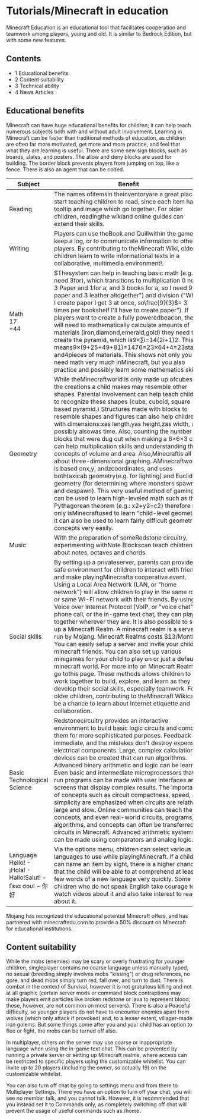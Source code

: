 # Tutorials/Minecraft in education
Minecraft Education is an educational tool that facilitates cooperation and teamwork among players, young and old. It is similar to Bedrock Edition, but with some new features.

## Contents
- 1 Educational benefits
- 2 Content suitability
- 3 Technical ability
- 4 News Articles

## Educational benefits
Minecraft can have huge educational benefits for children; it can help teach numerous subjects both with and without adult involvement. Learning in Minecraft can be faster than traditional methods of education, as children are often far more motivated, get more and more practice, and feel that what they are learning is useful. There are some new sign blocks, such as boards, slates, and posters. The allow and deny blocks are used for building. The border block prevents players from jumping on top, like a fence. There is also an agent that can be coded.

| Subject                                                      | Benefit                                                                                                                                                                                                                                                                                                                                                                                                                                                                                                                                                                                                                                                                                                                                                                                                                                                                                                                                                                                                                                                                              |
|--------------------------------------------------------------|--------------------------------------------------------------------------------------------------------------------------------------------------------------------------------------------------------------------------------------------------------------------------------------------------------------------------------------------------------------------------------------------------------------------------------------------------------------------------------------------------------------------------------------------------------------------------------------------------------------------------------------------------------------------------------------------------------------------------------------------------------------------------------------------------------------------------------------------------------------------------------------------------------------------------------------------------------------------------------------------------------------------------------------------------------------------------------------|
| Reading<br/>                                                 | The names ofitemsin theinventoryare a great place to start teaching children to read, since each item has a tooltip and image which go together. For older children, readingthe wikiand online guides can extend their skills.                                                                                                                                                                                                                                                                                                                                                                                                                                                                                                                                                                                                                                                                                                                                                                                                                                                       |
| Writing<br/>                                                 | Players can use theBook and Quillwithin the game to keep a log, or to communicate information to other players. By contributing to theMinecraft Wiki, older children learn to write informational texts in a collaborative, multimedia environment!.                                                                                                                                                                                                                                                                                                                                                                                                                                                                                                                                                                                                                                                                                                                                                                                                                                 |
| Math<br/>17<br/>+44                                          | $Thesystem can help in teaching basic math (e.g. "I need 3for), which transitions to multiplication (I need 3 Paper and 1for a, and 3 books for a, so I need 9 paper and 3 leather altogether") and division ("When I create paper I get 3 at once, so\frac{9}{3}$= 3 times per bookshelf I'll have to create paper"). If players want to create a fully poweredbeacon, they will need to mathematically calculate amounts of materials (iron,diamond,emerald,gold) they need to create the pyramid, which is9×∑i=14(2i+1)2. This means9×(9+25+49+81)=1476=23×64+4=23stacks and4pieces of materials. This shows not only you need math very much inMinecraft, but you also practice and possibly learn some mathematics skills.                                                                                                                                                                                                                                                                                                                                                      |
| Geometry<br/>                                                | While theMinecraftworld is only made up ofcubes, the creations a child makes may resemble other shapes. Parental involvement can help teach children to recognize these shapes (cube, cuboid, square based pyramid.) Structures made with blocks to resemble shapes and figures can also help children with dimensions:xas length,yas height,zas width, and possibly alsowas time. Also, counting the number of blocks that were dug out when making a 6×6×3 cave can help multiplication skills and understanding the concepts of volume and area. Also,Minecraftis all about three-dimensional graphing. AMinecraftworld is based onx,y, andzcoordinates, and uses bothtaxicab geometry(e.g. for lighting) and Euclidean geometry (for determining where monsters spawn and despawn). This very useful method of gaming can be used to learn high-leveled math such as the Pythagorean theorem (e.g.: x2+y2=c2) therefore not only isMinecraftused to learn "child-level geometry", it can also be used to learn fairly difficult geometric concepts very easily.                  |
| Music<br/>                                                   | With the preparation of someRedstone circuitry, experimenting withNote Blockscan teach children about notes, octaves and chords.                                                                                                                                                                                                                                                                                                                                                                                                                                                                                                                                                                                                                                                                                                                                                                                                                                                                                                                                                     |
| Social skills<br/>                                           | By setting up a privateserver, parents can provide a safe environment for children to interact with friends and make playingMinecrafta cooperative event. Using a Local Area Network (LAN, or "home network") will allow children to play in the same room or same WI-FI network with their friends. By using Voice over Internet Protocol (VoIP, or "voice chat"), a phone call, or the in-game text chat, they can play together wherever they are. It is also possible to set up a Minecraft Realm. A minecraft realm is a server run by Mojang. Minecraft Realms costs $13/Month. You can easily setup a server and invite your child's minecraft friends. You can also set up various minigames for your child to play on or just a default minecraft world. For more info on Minecraft Realms, go tothis page. These methods allows children to work together to build, explore, and learn as they develop their social skills, especially teamwork. For older children, contributing to theMinecraft Wikican be a chance to learn about Internet etiquette and collaboration. |
| Basic Technological Science<br/>                             | Redstonecircuitry provides an interactive environment to build basic logic circuits and combine them for more sophisticated purposes.  Feedback is immediate, and the mistakes don't destroy expensive electrical components. Large, complex calculation devices can be created that can run algorithms. Advanced binary arithmetic and logic can be learned. Even basic and intermediate microprocessors that run programs can be made with user interfaces and screens that display complex results. The importance of concepts such as circuit compactness, speed, and simplicity are emphasized when circuits are relatively large and slow. Online communities can teach these concepts, and even real-world circuits, programs, algorithms, and concepts can often be transferred to circuits in Minecraft. Advanced arithmetic systems can be made using comparators and analog logic.                                                                                                                                                                                        |
| Language<br/>Hello! - ¡Hola! - Hallo!Salut! - Γεια σου! - 你好 | Via the options menu, children can select various languages to use while playingMinecraft. If a child can name an item by sight, there is a higher chance that the child will be able to at comprehend at least a few words of a new language very quickly. Some children who do not speak English take courage to watch videos about it and also take interest to read about it.                                                                                                                                                                                                                                                                                                                                                                                                                                                                                                                                                                                                                                                                                                    |

Mojang has recognized the educational potential Minecraft offers, and has partnered with minecraftedu.com to provide a 50% discount on Minecraft for educational institutions.

## Content suitability
While the mobs (enemies) may be scary or overly frustrating for younger children, singleplayer contains no coarse language unless manually typed, no sexual (breeding simply involves mobs "kissing") or drug references, no gore, and dead mobs simply turn red, fall over, and  turn to dust. There is combat in the context of Survival, however it is not gratuitous killing and not at all graphic (certain server mods or command block contraptions may make players emit particles like broken redstone or lava to represent blood; these, however, are not common on most servers). There is also a Peaceful difficulty, so younger players do not have to encounter enemies apart from wolves (which only attack if provoked) and, to a lesser extent, villager-made iron golems. But some things come after you and your child has an option to flee or fight, the mobs can be turned off also.

In multiplayer, others on the server may use coarse or inappropriate language when using the in-game text chat. This can be prevented by running a private server or setting up Minecraft realms, where access can be restricted to specific players using the customizable whitelist. You can invite up to 20 players (including the owner, so actually 19) on the customizable whitelist.

You can also turn off chat by going to settings menu and from there to Multiplayer Settings. There you have an option to turn off your chat, you will see no member talk, and you cannot talk. However, it is recommended that you instead set it to Commands only, as completely switching off chat will prevent the usage of useful commands such as /home.

